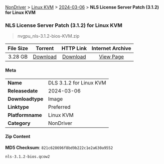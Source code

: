 
[NonDriver](/README.md)  >  [Linux KVM](/index/NonDriver/Linux_KVM.md)  >  [2024-03-06](/index/NonDriver/Linux_KVM/2024-03-06.md)  >  **NLS License Server Patch (3.1.2) for Linux KVM**


###    NLS License Server Patch (3.1.2) for Linux KVM

> nvgpu_nls-3.1.2-bios-KVM.zip   


| **File Size** | **Torrent**  | **HTTP Link** | **Internet Archive** |
|:-------------:|:------------:|:-------------:|:--------------------:|
| 3.28 GB |  [Download](https://archive.org/download/nvgpu_nls-3.1.2-bios-KVM.zip/nvgpu_nls-3.1.2-bios-KVM.zip_archive.torrent)       | [Download](https://archive.org/compress/nvgpu_nls-3.1.2-bios-KVM.zip) | [View Page](https://archive.org/details/nvgpu_nls-3.1.2-bios-KVM.zip)       |

#### Meta

<table>
<tr><td><strong>Name</strong></td><td>DLS 3.1.2 for Linux KVM</td></tr>
<tr><td><strong>Releasedate</strong></td><td>2024-03-06</td></tr>
<tr><td><strong>Downloadtype</strong></td><td>Image</td></tr>
<tr><td><strong>Linktype</strong></td><td>Preferred</td></tr>
<tr><td><strong>Platformname</strong></td><td>Linux KVM</td></tr>
<tr><td><strong>Category</strong></td><td>NonDriver</td></tr>
</table>

#### Zip Content

**MD5 Checksum**: `821c628696f8bd9b222c1e2a630a9552`

```text
nls-3.1.2-bios.qcow2
```